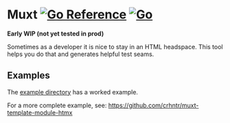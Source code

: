 # Muxt [![Go Reference](https://pkg.go.dev/badge/github.com/crhntr/muxt.svg)](https://pkg.go.dev/github.com/crhntr/muxt) [![Go](https://github.com/crhntr/muxt/actions/workflows/go.yml/badge.svg)](https://github.com/crhntr/muxt/actions/workflows/go.yml)

**Early WIP (not yet tested in prod)**

Sometimes as a developer it is nice to stay in an HTML headspace.
This tool helps you do that and generates helpful test seams.

## Examples

The [example directory](example) has a worked example.

For a more complete example, see: https://github.com/crhntr/muxt-template-module-htmx
